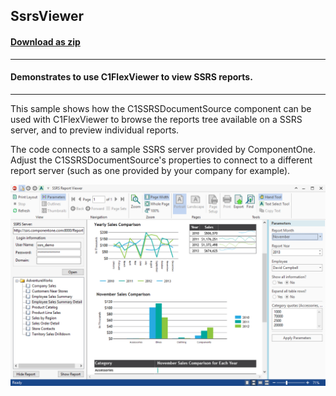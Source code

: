 ## SsrsViewer
#### [Download as zip](https://grapecity.github.io/DownGit/#/home?url=https://github.com/GrapeCity/ComponentOne-WinForms-Samples/tree/master/NetFramework\C1.Win.Document\CS\SsrsViewer)
____
#### Demonstrates to use C1FlexViewer to view SSRS reports.
____
This sample shows how the C1SSRSDocumentSource component can be used with C1FlexViewer to browse the reports tree available on a SSRS server, and to preview individual reports.

The code connects to a sample SSRS server provided by ComponentOne.
Adjust the C1SSRSDocumentSource's properties to connect to a different report server (such as one provided by your company for example).

![screenshot](screenshot.PNG)
